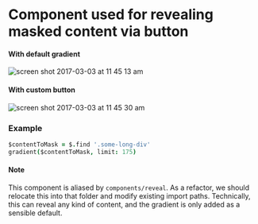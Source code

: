 # Component used for revealing masked content via button

#### With default gradient
![screen shot 2017-03-03 at 11 45 13 am](https://cloud.githubusercontent.com/assets/236943/23566490/f1abc008-0006-11e7-8d8e-201b3fceb7f1.png)

#### With custom button
![screen shot 2017-03-03 at 11 45 30 am](https://cloud.githubusercontent.com/assets/236943/23566518/0f2fd88a-0007-11e7-8800-7e131f55b86c.png)

### Example
```coffeescript
$contentToMask = $.find '.some-long-div'
gradient($contentToMask, limit: 175)
```

#### Note
This component is aliased by `components/reveal`. As a refactor, we should
relocate this into that folder and modify existing import paths. Technically,
this can reveal any kind of content, and the gradient is only added as a sensible
default.
